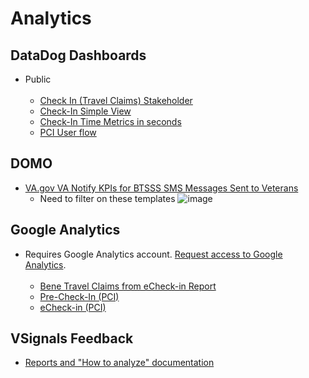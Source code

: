 # Analytics

## DataDog Dashboards

- Public <br/> <br/>
     - [Check In (Travel Claims) Stakeholder](https://app.ddog-gov.com/sb/f327ad72-c02a-11ec-a50a-da7ad0900007-a97e86a93c36244163f942ed0859de7b?refresh_mode=sliding&tpl_var_env%5B0%5D=eks-prod&from_ts=1703524114192&to_ts=1706116114192&live=true)
     - [Check-In Simple View](https://app.ddog-gov.com/sb/afc0766e-74a2-11ec-a15a-da7ad0900007-656d5fd1f385d165c9ce28403df3a8c4?refresh_mode=sliding&from_ts=1703522923071&to_ts=1706114923071&live=true)
     - [Check-In Time Metrics in seconds](https://app.ddog-gov.com/sb/afc0766e-74a2-11ec-a15a-da7ad0900007-023e70fff5e0b68e7a22c36867342e09?refresh_mode=sliding&from_ts=1703523118249&to_ts=1706115118249&live=true)
     - [PCI User flow](https://analytics.google.com/analytics/web/#/dashboard/WXPApEi8RmGvA8t5236Zzw/a50123418w177519031p176188361/_u.dateOption=last7days/)
       
## DOMO
- [VA.gov VA Notify KPIs for BTSSS SMS Messages Sent to Veterans](https://va-gov.domo.com/page/2040841289?userId=938213710)
    - Need to filter on these templates
     ![image](https://github.com/department-of-veterans-affairs/va.gov-team/assets/86678742/9ba56a3d-a978-4f45-a63f-c355aa647556)


## Google Analytics

- Requires Google Analytics account. [Request access to Google Analytics](https://depo-platform-documentation.scrollhelp.site/analytics-monitoring/new-users-to-google-analytics#NewUserstoGoogleAnalytics-HowtogetaccesstoGoogleAnalytics). <br/> <br/>
     - [Bene Travel Claims from eCheck-in Report](https://analytics.google.com/analytics/web/#/dashboard/-LnfQTl3ShO8HbLIPQ7ZEQ/a50123418w177519031p176188361/_u.dateOption=last7days/)
     - [Pre-Check-In (PCI)](https://analytics.google.com/analytics/web/#/dashboard/DgeEvA4JTruKLAW444xXOg/a50123418w177519031p176188361/_u.dateOption=last7days/)
     - [eCheck-in (PCI)](https://analytics.google.com/analytics/web/#/dashboard/1iHzB1FJTq6wHfngzN0LQg/a50123418w177519031p176188361/_u.dateOption=last7days/)

## VSignals Feedback
- [Reports and "How to analyze" documentation](https://github.com/department-of-veterans-affairs/va.gov-team/tree/master/products/health-care/checkin/research/VSignals)
